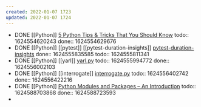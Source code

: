 ```yaml
---
created: 2022-01-07 1723
updated: 2022-01-07 1724
---
```

- DONE [[Python]] [5 Python Tips & Tricks That You Should Know](https://youtu.be/XVB3dZ4H_AI)
  todo:: 1624554620243
  done:: 1624554629676
- DONE [[Python]] [[pytest]] [[pytest-duration-insights]] [pytest-duration-insights](https://calmcode.io/labs/pytest-duration-insights.html)
  done:: 1624555835585
  todo:: 1624555811341
- DONE [[Python]] [[yarl]] [yarl.py](https://calmcode.io/shorts/yarl.py.html)
  todo:: 1624555994772
  done:: 1624556002103
- DONE [[Python]] [[interrogate]] [interrogate.py](https://calmcode.io/shorts/interrogate.py.html)
  todo:: 1624556402742
  done:: 1624556422216
- DONE [[Python]] [Python Modules and Packages – An Introduction](https://realpython.com/python-modules-packages/)
  todo:: 1624588703868
  done:: 1624588723593
-